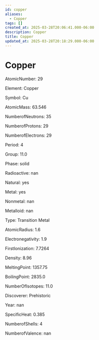 ```yaml
---
id: copper
aliases:
  - Copper
tags: []
created_at: 2025-03-28T20:06:41.000-06:00
description: Copper
title: Copper
updated_at: 2025-03-28T20:18:29.000-06:00
---
```


# Copper

AtomicNumber: 29

Element: Copper

Symbol: Cu

AtomicMass: 63.546

NumberofNeutrons: 35

NumberofProtons: 29

NumberofElectrons: 29

Period: 4

Group: 11.0

Phase: solid

Radioactive: nan

Natural: yes

Metal: yes

Nonmetal: nan

Metalloid: nan

Type: Transition Metal

AtomicRadius: 1.6

Electronegativity: 1.9

FirstIonization: 7.7264

Density: 8.96

MeltingPoint: 1357.75

BoilingPoint: 2835.0

NumberOfIsotopes: 11.0

Discoverer: Prehistoric

Year: nan

SpecificHeat: 0.385

NumberofShells: 4

NumberofValence: nan
